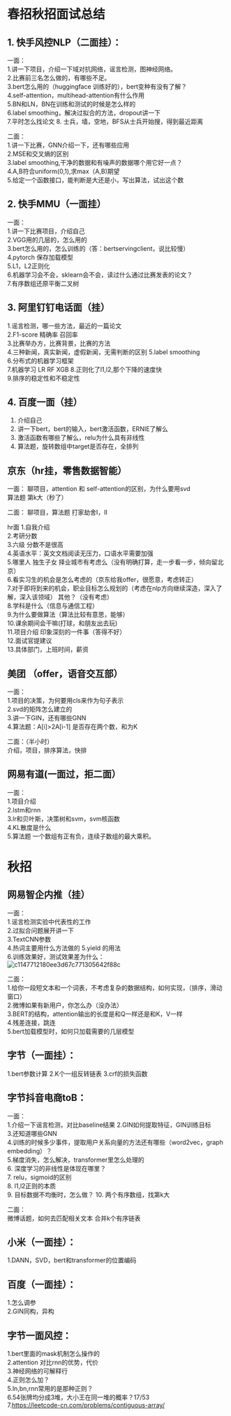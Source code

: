 # 春招秋招面试总结
## 1. 快手风控NLP（二面挂）：  

一面：  
1.讲一下项目，介绍一下域对抗网络，谣言检测，图神经网络。  
2.比赛前三名怎么做的，有哪些不足。  
3.bert怎么用的（huggingface 训练好的），bert变种有没有了解？  
4.self-attention，multihead-attention有什么作用  
5.BN和LN，BN在训练和测试的时候是怎么样的  
6.label smoothing，解决过拟合的方法，dropout讲一下  
7.平时怎么找论文
8. 士兵，墙，空地，BFS从士兵开始搜，得到最近距离  

二面：  
1.讲一下比赛，GNN介绍一下，还有哪些应用  
2.MSE和交叉熵的区别  
3.label smoothing,干净的数据和有噪声的数据哪个用它好一点？  
4.A,B符合uniform(0,1),求max（A,B)期望  
5.给定一个函数接口，能判断是大还是小，写出算法，试出这个数  

## 2. 快手MMU（一面挂）  
一面：  
1.讲一下比赛项目，介绍自己  
2.VGG用的几层的，怎么用的  
3.bert怎么用的，怎么训练的（答：bertservingclient，说比较慢）  
4.pytorch 保存加载模型  
5.L1，L2正则化  
6.机器学习会不会，sklearn会不会，读过什么通过比赛发表的论文？  
7.有序数组还原平衡二叉树

## 3. 阿里钉钉电话面（挂）
1.谣言检测，哪一些方法，最近的一篇论文  
2.F1-score 精确率 召回率  
3.比赛举办方，比赛背景，比赛的方法  
4.三种新闻，真实新闻，虚假新闻，无需判断的区别
5.label smoothing  
6.分布式的机器学习框架  
7.机器学习 LR RF XGB
8.正则化了l1,l2,那个下降的速度快  
9.排序的稳定性和不稳定性  

## 4. 百度一面（挂）  
1. 介绍自己  
2. 讲一下bert，bert的输入，bert激活函数，ERNIE了解么  
3. 激活函数有哪些了解么，relu为什么具有非线性  
4. 算法题，旋转数组中target是否存在，全排列

## 京东（hr挂，零售数据智能）
一面：
聊项目，attention 和 self-attention的区别，为什么要用svd  
算法题 第k大（秒了）  

二面：
聊项目，算法题 打家劫舍Ⅰ，Ⅱ  

hr面
1.自我介绍  
2.考研分数  
3.六级 分数不是很高  
4.英语水平：英文文档阅读无压力，口语水平需要加强  
5.哪里人 独生子女 择业城市有考虑么（没有明确打算，走一步看一步，倾向留北京）  
6.看实习生的机会是怎么考虑的（京东给我offer，很愿意，考虑转正）  
7.对于即将到来的机会，职业目标怎么规划的（考虑在nlp方向继续深造，深入了解，深入该领域） 其他？（没有考虑）  
8.学科是什么（信息与通信工程）  
9.为什么要做算法（算法比较有意思，能够）  
10.课余期间会干嘛(打球，和朋友出去玩)  
11.项目介绍 印象深刻的一件事（答得不好）  
12.面试官提建议  
13.具体部门，上班时间，薪资  

## 美团 （offer，语音交互部）  
一面：  
1.项目的决策，为何要用cls来作为句子表示  
2.svd的矩阵怎么建立的  
3.讲一下GIN，还有哪些GNN  
4.算法题：A[i]>2A[i-1] 是否存在两个数，和为K  
  
二面：（半小时）  
介绍，项目，排序算法，快排  

## 网易有道(一面过，拒二面）
一面：  
1.项目介绍  
2.lstm和rnn  
3.lr和贝叶斯，决策树和svm，svm核函数  
4.KL散度是什么  
5.算法题 一个数组有正有负，连续子数组的最大乘积。  

# 秋招  

## 网易智企内推（挂）  
一面：  
1.谣言检测实验中代表性的工作  
2.过拟合问题展开讲一下  
3.TextCNN参数  
4.热词主要用什么方法做的
5.yield 的用法  
6.训练效果好，测试效果差为什么：    
![c1147712180ee3d67c771305642f88c](https://user-images.githubusercontent.com/17798012/134643427-e828ab0e-5879-42ef-bc2b-49a044827299.png)  
  
二面：  
1.给你一段短文本和一个词表，不考虑复杂的数据结构，如何实现，（排序，滑动窗口）  
2.微博如果有新用户，你怎么办（没办法）  
3.BERT的结构，attention输出的长度是和Q一样还是和K，V一样  
4.残差连接，跳连  
5.bert加载模型时，如何只加载需要的几层模型  

## 字节（一面挂）：
1.bert参数计算
2.K个一组反转链表
3.crf的损失函数

## 字节抖音电商toB：  
一面：  
1.介绍一下谣言检测，对比baseline结果
2.GIN如何提取特征，GIN训练目标  
3.还知道哪些GNN  
4.训练的时候多少事件，提取用户关系向量的方法还有哪些（word2vec，graph embedding）？  
5.梯度消失，怎么解决，transformer里怎么处理的  
6. 深度学习的非线性是体现在哪里？  
7. relu，sigmoid的区别  
8. l1,l2正则的本质  
9. 目标数据不均衡时，怎么做？
10. 两个有序数组，找第k大  

二面：  
微博话题，如何去匹配相关文本
合并k个有序链表  

## 小米（一面挂）：  
1.DANN，SVD，bert和transformer的位置编码  

## 百度（一面挂）：  
1.怎么调参  
2.GIN同构，异构  

## 字节一面风控：  
1.bert里面的mask机制怎么操作的  
2.attention 对比rnn的优势，代价  
3.神经网络的可解释行  
4.正则怎么加？  
5.ln,bn,rnn常用的是那种正则？  
6.54张牌均分成3堆，大小王在同一堆的概率？17/53  
7.https://leetcode-cn.com/problems/contiguous-array/  
